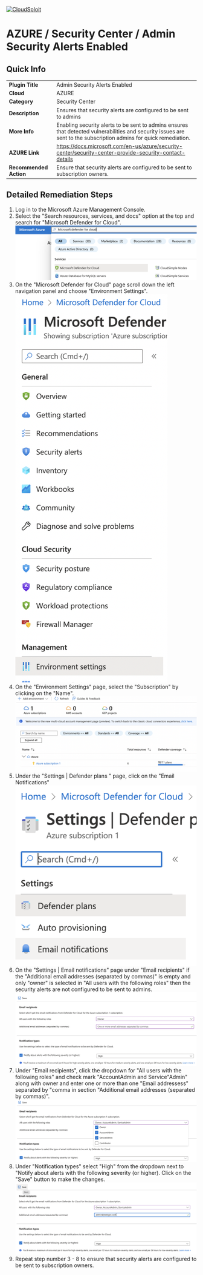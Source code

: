 [![CloudSploit](https://cloudsploit.com/img/logo-new-big-text-100.png "CloudSploit")](https://cloudsploit.com)

# AZURE / Security Center / Admin Security Alerts Enabled

## Quick Info

| | |
|-|-|
| **Plugin Title** | Admin Security Alerts Enabled |
| **Cloud** | AZURE |
| **Category** | Security Center |
| **Description** | Ensures that security alerts are configured to be sent to admins |
| **More Info** | Enabling security alerts to be sent to admins ensures that detected vulnerabilities and security issues are sent to the subscription admins for quick remediation. |
| **AZURE Link** | https://docs.microsoft.com/en-us/azure/security-center/security-center-provide-security-contact-details |
| **Recommended Action** | Ensure that security alerts are configured to be sent to subscription owners. |

## Detailed Remediation Steps

1. Log in to the Microsoft Azure Management Console.
2. Select the "Search resources, services, and docs" option at the top and search for "Microsoft Defender for Cloud". </br> <img src="/resources/azure/securitycenter/admin-security-alerts-enabled/step2.png"/>
3. On the "Microsoft Defender for Cloud" page scroll down the left navigation panel and choose "Environment Settings".</br> <img src="/resources/azure/securitycenter/admin-security-alerts-enabled/step3.png"/>
4. On the "Environment Settings" page, select the "Subscription" by clicking on the "Name".</br> <img src="/resources/azure/securitycenter/admin-security-alerts-enabled/step4.png"/>
5. Under the "Settings | Defender plans " page, click on the "Email Notifications"</br> <img src="/resources/azure/securitycenter/admin-security-alerts-enabled/step5.png"/>
6. On the "Settings | Email notifications" page under "Email recipients" if the "Additional email addresses (separated by commas)" is empty and only "owner" is selected in "All users with the following roles" then the security alerts are not configured to be sent to admins.</br> <img src="/resources/azure/securitycenter/admin-security-alerts-enabled/step6.png"/>
7. Under "Email recipients", click the dropdown for "All users with the following roles" and check mark "AccountAdmin and Service"Admin" along with owner and enter one or more than one "Email addressess" separated by "comma in section "Additional email addresses (separated by commas)".</br> <img src="/resources/azure/securitycenter/admin-security-alerts-enabled/step7.png"/>
8. Under "Notification types" select "High" from the dropdown next to "Notify about alerts with the following severity (or higher). Click on the "Save" button to make the changes.</br> <img src="/resources/azure/securitycenter/admin-security-alerts-enabled/step8.png"/>
9. Repeat step number 3 - 8 to ensure that security alerts are configured to be sent to subscription owners.</br>
